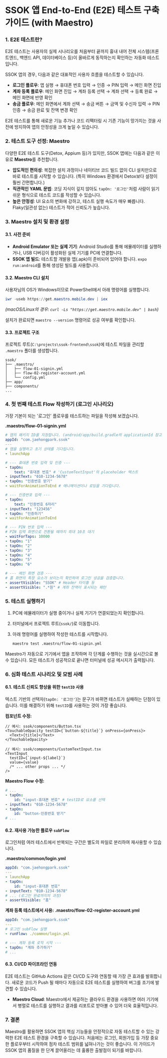  # SSOK 앱 End-to-End (E2E) 테스트 구축 가이드 (with Maestro)

### 1. E2E 테스트란?

E2E 테스트는 사용자의 실제 시나리오를 처음부터 끝까지 흉내 내어 전체 시스템(프론트엔드, 백엔드 API, 데이터베이스 등)이 올바르게 동작하는지 확인하는 자동화 테스트입니다.

SSOK 앱의 경우, 다음과 같은 대표적인 사용자 흐름을 테스트할 수 있습니다.
-   **로그인 플로우**: 앱 실행 → 휴대폰 번호 입력 → 인증 → PIN 입력 → 메인 화면 진입
-   **계좌 등록 플로우**: 메인 화면 진입 → 계좌 등록 선택 → 계좌 선택 → 등록 완료 → 메인 화면에 반영 확인
-   **송금 플로우**: 메인 화면에서 계좌 선택 → 송금 버튼 → 금액 및 수신자 입력 → PIN 인증 → 송금 완료 및 잔액 변경 확인

E2E 테스트를 통해 새로운 기능 추가나 코드 리팩터링 시 기존 기능이 망가지는 것을 사전에 방지하여 앱의 안정성을 크게 높일 수 있습니다.

### 2. 테스트 도구 선정: Maestro

다양한 E2E 테스트 도구(Detox, Appium 등)가 있지만, SSOK 앱에는 다음과 같은 이유로 **Maestro**를 추천합니다.

-   **압도적인 편의성**: 복잡한 설치 과정이나 네이티브 코드 빌드 없이 CLI 설치만으로 바로 테스트를 시작할 수 있습니다. (특히 Windows 환경에서 Detox보다 설정이 훨씬 간편합니다.)
-   **직관적인 YAML 문법**: 코딩 지식이 깊지 않아도 `tapOn: '로그인'`처럼 사람이 읽기 쉬운 형식으로 테스트 코드를 작성할 수 있습니다.
-   **높은 안정성**: UI 요소의 변화에 강하고, 테스트 실행 속도가 매우 빠릅니다. Flaky(일관성 없는) 테스트가 적어 신뢰도가 높습니다.

### 3. Maestro 설치 및 환경 설정

#### 3.1. 사전 준비
-   **Android Emulator 또는 실제 기기**: Android Studio를 통해 에뮬레이터를 실행하거나, USB 디버깅이 활성화된 실제 기기를 PC에 연결합니다.
-   **SSOK 앱 빌드**: 테스트할 개발용 앱(.apk)이 준비되어 있어야 합니다. `expo run:android`를 통해 생성된 빌드를 사용합니다.

#### 3.2. Maestro CLI 설치
사용자님의 OS가 Windows이므로 PowerShell에서 아래 명령어를 실행합니다.

```powershell
iwr -useb https://get.maestro.mobile.dev | iex
```
*(macOS/Linux의 경우: `curl -Ls "https://get.maestro.mobile.dev" | bash`)*

설치가 완료되면 `maestro --version` 명령어로 성공 여부를 확인합니다.

#### 3.3. 프로젝트 구조
프로젝트 루트(`C:\projects\ssok-frontend\ssok`)에 테스트 파일을 관리할 `.maestro` 폴더를 생성합니다.

```
ssok/
├── .maestro/
│   ├── flow-01-signin.yml
│   ├── flow-02-register-account.yml
│   └── config.yml
├── app/
├── components/
...
```

### 4. 첫 번째 테스트 Flow 작성하기 (로그인 시나리오)

가장 기본이 되는 '로그인' 플로우를 테스트하는 파일을 작성해 보겠습니다.

**.maestro/flow-01-signin.yml**
```yaml
# 앱의 패키지 ID를 지정합니다. (android/app/build.gradle의 applicationId 참고)
appId: "com.jaehongpark.ssok"
---
# 앱을 실행하고 초기 상태를 기다립니다.
- launchApp

# --- 휴대폰 번호 입력 및 인증 ---
- tapOn:
    text: "휴대폰 번호" # 'CustomTextInput'의 placeholder 텍스트
- inputText: "010-1234-5678"
- tapOn: "인증번호 받기"
- waitForAnimationToEnd # 애니메이션이나 로딩을 기다립니다.

# --- 인증번호 입력 ---
- tapOn:
    text: "인증번호 6자리"
- inputText: "123456"
- tapOn: "인증하기"
- waitForAnimationToEnd

# --- PIN 번호 입력 ---
# PIN 입력 화면으로 전환될 때까지 최대 10초 대기
- waitForTaps: 10000
- tapOn: "1"
- tapOn: "2"
- tapOn: "3"
- tapOn: "4"
- tapOn: "5"
- tapOn: "6"

# --- 메인 화면 검증 ---
# 홈 화면의 특정 요소가 보이는지 확인하여 로그인 성공을 검증합니다.
- assertVisible: "SSOK" # Header 타이틀 등
- assertVisible: ".*원" # 계좌 잔액이 표시되는 패턴
```

### 5. 테스트 실행하기

1.  PC에 에뮬레이터가 실행 중이거나 실제 기기가 연결되었는지 확인합니다.
2.  터미널에서 프로젝트 루트(`ssok/`)로 이동합니다.
3.  아래 명령어를 실행하여 작성한 테스트를 시작합니다.

    ```bash
    maestro test .maestro/flow-01-signin.yml
    ```

Maestro가 자동으로 기기에서 앱을 조작하며 각 단계를 수행하는 것을 실시간으로 볼 수 있습니다. 모든 테스트가 성공적으로 끝나면 터미널에 성공 메시지가 출력됩니다.

### 6. 심화 테스트 시나리오 및 모범 사례

#### 6.1. 테스트 신뢰도 향상을 위한 `testID` 사용

텍스트 기반의 선택자(`tapOn: '로그인'`)는 문구가 바뀌면 테스트가 실패하는 단점이 있습니다. 이를 해결하기 위해 `testID`를 사용하는 것이 가장 좋습니다.

**컴포넌트 수정:**
```tsx
// 예시: ssok/components/Button.tsx
<TouchableOpacity testID={`button-${title}`} onPress={onPress}>
  <Text>{title}</Text>
</TouchableOpacity>

// 예시: ssok/components/CustomTextInput.tsx
<TextInput
  testID={`input-${label}`}
  value={value}
  /* ... other props ... */
/>
```

**Maestro Flow 수정:**
```yaml
# ...
- tapOn:
    id: "input-휴대폰 번호" # testID로 요소를 선택
- inputText: "010-1234-5678"
- tapOn:
    id: "button-인증번호 받기"
# ...
```

#### 6.2. 재사용 가능한 플로우 `subFlow`

로그인처럼 여러 테스트에서 반복되는 구간은 별도의 파일로 분리하여 재사용할 수 있습니다.

**.maestro/common/login.yml**
```yaml
appId: "com.jaehongpark.ssok"
---
- launchApp
- tapOn:
    id: "input-휴대폰 번호"
- inputText: "010-1234-5678"
# ... (로그인 완료까지의 과정)
- assertVisible: "홈"
```

**계좌 등록 테스트에서 사용:**
**.maestro/flow-02-register-account.yml**
```yaml
appId: "com.jaehongpark.ssok"
---
# 로그인 subFlow 실행
- runFlow: ./common/login.yml

# --- 계좌 등록 로직 시작 ---
- tapOn: "계좌 추가하기"
# ...
```

#### 6.3. CI/CD 파이프라인 연동

E2E 테스트는 GitHub Actions 같은 CI/CD 도구와 연동할 때 가장 큰 효과를 발휘합니다. 새로운 코드가 Push 될 때마다 자동으로 E2E 테스트를 실행하여 버그를 조기에 발견할 수 있습니다.

-   **Maestro Cloud**: Maestro에서 제공하는 클라우드 환경을 사용하면 여러 기기에서 병렬로 테스트를 실행하고 결과를 리포트로 받아볼 수 있어 더욱 효율적입니다.

### 7. 결론

Maestro를 활용하면 SSOK 앱의 핵심 기능들을 안정적으로 자동 테스트할 수 있는 강력한 E2E 테스트 환경을 구축할 수 있습니다. 처음에는 로그인, 회원가입 등 가장 중요한 플로우부터 시작하여 점차 테스트 범위를 넓혀나가는 것이 좋습니다. 이 가이드가 SSOK 앱의 품질을 한 단계 끌어올리는 데 훌륭한 출발점이 되기를 바랍니다.